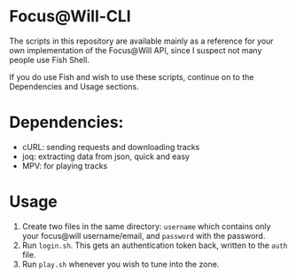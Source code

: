 # Focus@Will-CLI

The scripts in this repository are available mainly as a reference for your own implementation
of the Focus@Will API, since I suspect not many people use Fish Shell.

If you do use Fish and wish to use these scripts, continue on to the Dependencies and Usage sections.


# Dependencies:

* cURL: sending requests and downloading tracks
* joq: extracting data from json, quick and easy
* MPV: for playing tracks

# Usage

1. Create two files in the same directory:  `username` which contains only your focus@will username/email, and `password` with the password.
2. Run `login.sh`. This gets an authentication token back, written to the `auth` file.
3. Run `play.sh` whenever you wish to tune into the zone.
